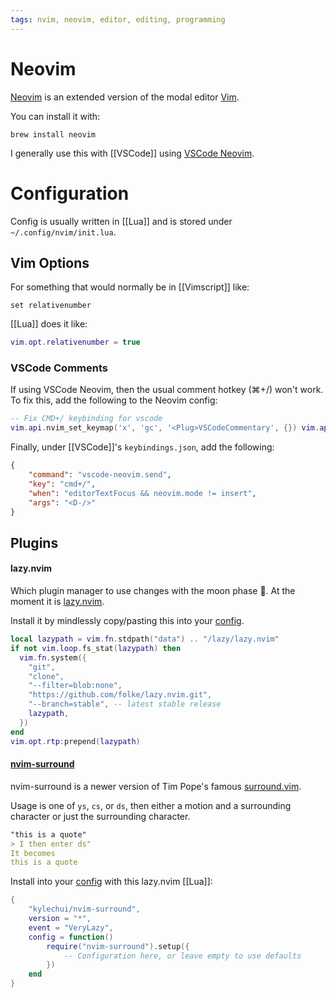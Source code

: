 ```yaml
---
tags: nvim, neovim, editor, editing, programming
---
```


# Neovim

[Neovim](https://neovim.io/) is an extended version of the modal editor [Vim](https://www.vim.org/).

You can install it with:

```shell
brew install neovim
```

I generally use this with [[VSCode]] using [VSCode Neovim](https://github.com/vscode-neovim/vscode-neovim).

# Configuration

Config is usually written in [[Lua]] and is stored under `~/.config/nvim/init.lua`.

## Vim Options

For something that would normally be in [[Vimscript]] like:

```vimscript
set relativenumber
```

[[Lua]] does it like:

```lua
vim.opt.relativenumber = true
```

### VSCode Comments

If using VSCode Neovim, then the usual comment hotkey (⌘+/) won't work. To fix this, add the following to the Neovim config:

```lua
-- Fix CMD+/ keybinding for vscode 
vim.api.nvim_set_keymap('x', 'gc', '<Plug>VSCodeCommentary', {}) vim.api.nvim_set_keymap('n', 'gc', '<Plug>VSCodeCommentary', {}) vim.api.nvim_set_keymap('o', 'gc', '<Plug>VSCodeCommentary', {}) vim.api.nvim_set_keymap('n', 'gcc', '<Plug>VSCodeCommentaryLine', {}) vim.api.nvim_set_keymap('n', '<D-/>', 'gcc', {}) vim.api.nvim_set_keymap('x', '<D-/>', 'gc', {})
```

Finally, under [[VSCode]]'s `keybindings.json`, add the following:
```json
{
    "command": "vscode-neovim.send",
    "key": "cmd+/",
    "when": "editorTextFocus && neovim.mode != insert",
    "args": "<D-/>"
}
```
## Plugins

#### lazy.nvim

Which plugin manager to use changes with the moon phase 🌙.
At the moment it is [lazy.nvim](https://github.com/folke/lazy.nvim).

Install it by mindlessly copy/pasting this into your [config](#Configuration).

```lua
local lazypath = vim.fn.stdpath("data") .. "/lazy/lazy.nvim"
if not vim.loop.fs_stat(lazypath) then
  vim.fn.system({
    "git",
    "clone",
    "--filter=blob:none",
    "https://github.com/folke/lazy.nvim.git",
    "--branch=stable", -- latest stable release
    lazypath,
  })
end
vim.opt.rtp:prepend(lazypath)
```

#### [nvim-surround](https://github.com/kylechui/nvim-surround)

nvim-surround is a newer version of Tim Pope's famous [surround.vim](https://github.com/tpope/vim-surround).

Usage is one of `ys`, `cs`, or `ds`, then either a motion and a surrounding character or just the surrounding character.

```markdown
"this is a quote"
> I then enter ds"
It becomes
this is a quote
```

Install into your [config](#Configuration) with this lazy.nvim [[Lua]]:

```lua
{
    "kylechui/nvim-surround",
    version = "*",
    event = "VeryLazy",
    config = function()
        require("nvim-surround").setup({
            -- Configuration here, or leave empty to use defaults
        })
    end
}
```
